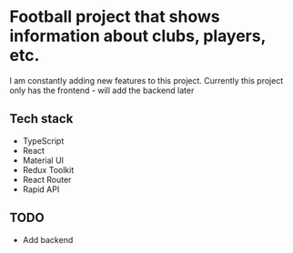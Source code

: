 # Football project that shows information about clubs, players, etc.

I am constantly adding new features to this project. Currently this project only has the frontend - will add the backend later

## Tech stack

- TypeScript
- React
- Material UI
- Redux Toolkit
- React Router
- Rapid API

## TODO

- Add backend

